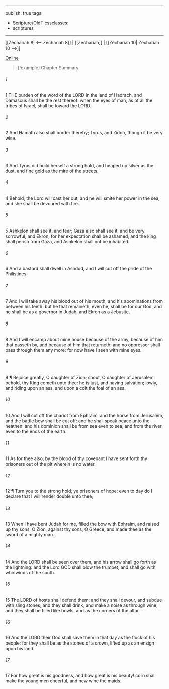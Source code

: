 

---
publish: true
tags:
  - Scripture/OldT
cssclasses:
  - scriptures
---
[[Zechariah 8| <-- Zechariah 8]] | [[Zechariah]] | [[Zechariah 10| Zechariah 10 -->]]

[Online](https://churchofjesuschrist.org/study/scriptures/ot/zech/9?lang=eng)

>[!example] Chapter Summary
>
###### 1
1 THE burden of the word of the LORD in the land of Hadrach, and Damascus shall be the rest thereof: when the eyes of man, as of all the tribes of Israel, shall be toward the LORD.
###### 2
2 And Hamath also shall border thereby; Tyrus, and Zidon, though it be very wise.
###### 3
3 And Tyrus did build herself a strong hold, and heaped up silver as the dust, and fine gold as the mire of the streets.
###### 4
4 Behold, the Lord will cast her out, and he will smite her power in the sea; and she shall be devoured with fire.
###### 5
5 Ashkelon shall see it, and fear; Gaza also shall see it, and be very sorrowful, and Ekron; for her expectation shall be ashamed; and the king shall perish from Gaza, and Ashkelon shall not be inhabited.
###### 6
6 And a bastard shall dwell in Ashdod, and I will cut off the pride of the Philistines.
###### 7
7 And I will take away his blood out of his mouth, and his abominations from between his teeth: but he that remaineth, even he, shall be for our God, and he shall be as a governor in Judah, and Ekron as a Jebusite.
###### 8
8 And I will encamp about mine house because of the army, because of him that passeth by, and because of him that returneth: and no oppressor shall pass through them any more: for now have I seen with mine eyes.
###### 9
9 ¶ Rejoice greatly, O daughter of Zion; shout, O daughter of Jerusalem: behold, thy King cometh unto thee: he is just, and having salvation; lowly, and riding upon an ass, and upon a colt the foal of an ass.
###### 10
10 And I will cut off the chariot from Ephraim, and the horse from Jerusalem, and the battle bow shall be cut off: and he shall speak peace unto the heathen: and his dominion shall be from sea even to sea, and from the river even to the ends of the earth.
###### 11
11 As for thee also, by the blood of thy covenant I have sent forth thy prisoners out of the pit wherein is no water.
###### 12
12 ¶ Turn you to the strong hold, ye prisoners of hope: even to day do I declare that I will render double unto thee;
###### 13
13 When I have bent Judah for me, filled the bow with Ephraim, and raised up thy sons, O Zion, against thy sons, O Greece, and made thee as the sword of a mighty man.
###### 14
14 And the LORD shall be seen over them, and his arrow shall go forth as the lightning: and the Lord GOD shall blow the trumpet, and shall go with whirlwinds of the south.
###### 15
15 The LORD of hosts shall defend them; and they shall devour, and subdue with sling stones; and they shall drink, and make a noise as through wine; and they shall be filled like bowls, and as the corners of the altar.
###### 16
16 And the LORD their God shall save them in that day as the flock of his people: for they shall be as the stones of a crown, lifted up as an ensign upon his land.
###### 17
17 For how great is his goodness, and how great is his beauty!  corn shall make the young men cheerful, and new wine the maids.



